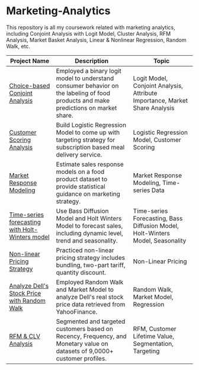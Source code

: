 # Marketing-Analytics

This repository is all my coursework related with marketing analytics, including Conjoint Analysis with Logit Model, Cluster Analysis, RFM Analysis, Market Basket Analysis, Linear & Nonlinear Regression, Random Walk, etc.

Project Name  | Description   |  Topic
------------- | ------------- | ------------------
[Choice-based Conjoint Analysis](https://github.com/roxanaishere/Marketing-Analytics/tree/main/Choice-based%20Conjoint%20Analysis) | Employed a binary logit model to understand consumer behavior on the labeling of food products and make predictions on market share. | Logit Model, Conjoint Analysis, Attribute Importance, Market Share Analysis
[Customer Scoring Analysis](https://github.com/roxanaishere/Marketing-Analytics/tree/main/Customer%20Scoring%20Analysis) | Build Logistic Regression Model to come up with targeting strategy for subscription based meal delivery service. | Logistic Regression Model, Customer Scoring
[Market Response Modeling](https://github.com/roxanaishere/Marketing-Analytics/tree/main/Market%20Response%20Modeling) | Estimate sales response models on a food product dataset to provide statistical guidance on marketing strategy. | Market Response Modeling, Time-series Data
[Time-series forecasting with Holt-Winters model](https://github.com/roxanaishere/Marketing-Analytics/tree/main/Time-series%20forecasting%20with%20Holt-Winters%20model) | Use Bass Diffusion Model and Holt Winters Model to forecast sales, including dynamic level, trend and seasonality. | Time-series Forecasting, Bass Diffusion Model, Holt-Winters Model, Seasonality
[Non-linear Pricing Strategy](https://github.com/roxanaishere/Marketing-Analytics/blob/main/Non-linear%20Pricing%20Strategy.xlsx) | Practiced non-linear pricing strategy includes bundling, two-part tariff, quantity discount. | Non-Linear Pricing
[Analyze Dell's Stock Price with Random Walk](https://github.com/roxanaishere/Marketing-Analytics/blob/main/Analyze%20Dell's%20Stock%20Price%20with%20Random%20Walk.xlsx)  | Employed Random Walk and Market Model to analyze Dell's real stock price data retrieved from YahooFinance. | Random Walk, Market Model, Regression
[RFM & CLV Analysis](https://github.com/roxanaishere/Marketing-Analytics/blob/main/RFM%26CLV%20Analysis.xlsx) | Segmented and targeted customers based on Recency, Frequency, and Monetary value on datasets of 9,0000+ customer profiles. | RFM, Customer Lifetime Value, Segmentation, Targeting
